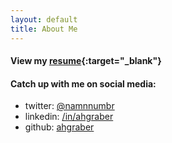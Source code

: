 ```yaml
---
layout: default
title: About Me
---
```


#### View my [resume](resume){:target="_blank"}  

#### Catch up with me on social media:
* twitter: [@namnnumbr](https://twitter.com/namnnumbr)
* linkedin: [/in/ahgraber](https://linkedin.com/in/ahgraber)
* github: [ahgraber](https://github.com/ahgraber)
